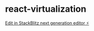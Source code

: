 # react-virtualization

[Edit in StackBlitz next generation editor ⚡️](https://stackblitz.com/~/github.com/ani9595/react-virtualization)